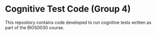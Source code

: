 
# Cognitive Test Code (Group 4)

This repository contains code developed to run cognitive tests written as part of the BIOS0030 course.
